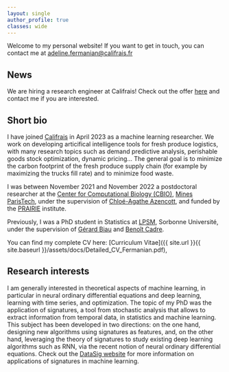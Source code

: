 ```yaml
---
layout: single
author_profile: true
classes: wide
---
```


Welcome to my personal website! If you want to get in touch, you can contact me at [adeline.fermanian@califrais.fr](mailto:adeline.fermanian@califrais.fr)

## News

We are hiring a research engineer at Califrais! Check out the offer [here](https://www.jobteaser.com/fr/job-offers/11598349-califrais-research-engineer-h-f-partenariat-cnrs-lpsm) and contact me if you are interested. 


## Short bio

I have joined [Califrais](https://www.califrais.fr/) in April 2023 as a machine learning researcher. We work on developing articifical intelligence tools for fresh produce logistics, with many research topics such as demand predictive analysis, perishable goods stock optimization, dynamic pricing... The general goal is to minimize the carbon footprint of the fresh produce supply chain (for example by maximizing the trucks fill rate) and to minimize food waste.

I was between November 2021 and November 2022 a postdoctoral researcher at the [Center for Computational Biology (CBIO)](https://cbio.ensmp.fr), [Mines ParisTech](https://www.minesparis.psl.eu), under the supervision of [Chloé-Agathe Azencott](http://cazencott.info/index.php), and funded by the [PRAIRIE](https://prairie-institute.fr) institute.

Previously, I was a PhD student in Statistics at [LPSM](http://www.lpsm.paris/), Sorbonne Université, under the supervision of [Gérard Biau](http://www.lsta.upmc.fr/biau.html) and [Benoît Cadre](https://w3.ens-rennes.fr/math/people/benoit.cadre/). 

You can find my complete CV here: [Curriculum Vitae]({{ site.url }}{{ site.baseurl }}/assets/docs/Detailed_CV_Fermanian.pdf),

## Research interests

I am generally interested in theoretical aspects of machine learning, in particular in neural ordinary differential equations and deep learning, learning with time series, and optimization. The topic of my PhD was the application of signatures, a tool from stochastic analysis that allows to extract information from temporal data, in statistics and machine learning. This subject has been developed in two directions: on the one hand, designing new algorithms using signatures as features, and, on the other hand, leveraging the theory of signatures to study existing deep learning algorithms such as RNN, via the recent notion of neural ordinary differential equations. Check out the [DataSig website](https://datasig.ac.uk) for more information on applications of signatures in machine learning.


